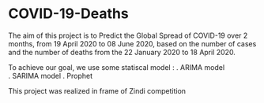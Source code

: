# COVID-19-Deaths

The aim of this project is to Predict the Global Spread of COVID-19 over 2 months, from 19 April 2020 to 08 June 2020, based on the number of cases and the number of deaths from the 22 January 2020 to 18 April 2020.

To achieve our goal, we use some statiscal model :
  . ARIMA model <br/>
  . SARIMA model
  . Prophet
  
This project was realized in frame of Zindi competition
